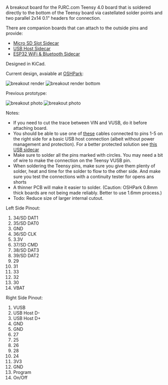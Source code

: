 A breakout board for the PJRC.com Teensy 4.0 board that is soldered directly to the bottom of the Teensy board via castellated solder points and two parallel 2x14 0.1" headers for connection.

There are companion boards that can attach to the outside pins and provide:

- [Micro SD Slot Sidecar](https://github.com/blackketter/teensy4_sd_breakout)
- [USB Host Sidecar](https://github.com/blackketter/teensy4_usb_host_breakout)
- [ESP32 WiFi & Bluetooth Sidecar](https://github.com/blackketter/teensy4_esp32_breakout)

Designed in KiCad.

Current design, avaiable at [OSHPark](https://oshpark.com/shared_projects/tZbsjC0v):

![breakout render](render.png)
![breakout render bottom](render_bottom.png)


Previous prototype:

![breakout photo](teensy4_header_breakout_photo.jpg)
![breakout photo](teensy4_header_breakout_photo2.jpg)

Notes:

- If you need to cut the trace between VIN and VUSB, do it before attaching board.
- You should be able to use one of [these](https://www.pjrc.com/store/cable_usb_host_t36.html) cables connected to pins 1-5 on the right side for a basic USB host connection (albeit without power management and protection). For a better protected solution see [this USB sidecar](https://github.com/blackketter/teensy4_usb_host_breakout)
- Make sure to solder all the pins marked with circles.  You may need a bit of wire to make the connection on the Teensy VUSB pin.
- When soldering the Teensy pins, make sure you give them plenty of solder, heat and time for the solder to flow to the other side.  And make sure you test the connections with a continuity tester for opens ans shorts
- A thinner PCB will make it easier to solder. (Caution: OSHPark 0.8mm thick boards are not being made reliably.  Better to use 1.6mm process.)
- Todo: Reduce size of larger internal cutout.

Left Side Pinout:

1. 34/SD DAT1
2. 35/SD DAT0
3. GND
4. 36/SD CLK
5. 3.3V
6. 37/SD CMD
7. 38/SD DAT3
8. 39/SD DAT2
9. 29
10. 31
11. 33
12. 32
13. 30
14. VBAT

Right Side Pinout:

1. VUSB
2. USB Host D-
3. USB Host D+
4. GND
5. GND
6. 27
7. 25
8. 26
9. 28
10. 24
11. 3V3
12. GND
13. Program
14. On/Off
